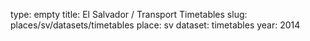 type: empty
title: El Salvador / Transport Timetables
slug: places/sv/datasets/timetables
place: sv
dataset: timetables
year: 2014
